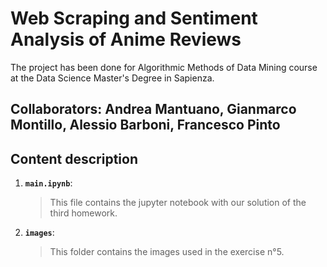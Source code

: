 # Web Scraping and Sentiment Analysis of Anime Reviews
The project has been done for Algorithmic Methods of Data Mining course at the Data Science Master's Degree in Sapienza.
## Collaborators: Andrea Mantuano, Gianmarco Montillo, Alessio Barboni, Francesco Pinto
## Content description
1. __`main.ipynb`__: 
	> This file contains the jupyter notebook with our solution of the third homework.
2. __`images`__: 
	> This folder contains the images used in the exercise n°5.
